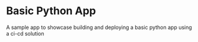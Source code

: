 # Basic Python App
A sample app to showcase building and deploying a basic python app using a ci-cd solution
